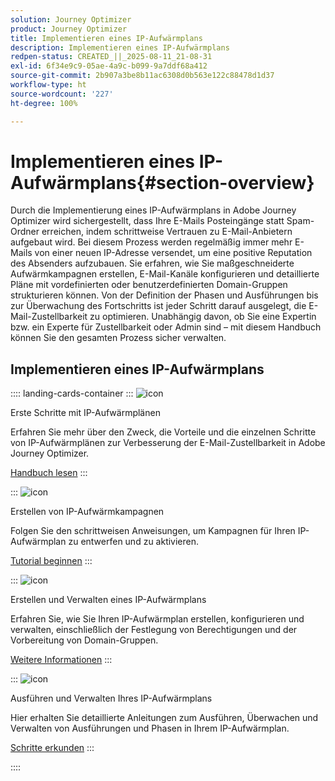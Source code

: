 ```yaml
---
solution: Journey Optimizer
product: Journey Optimizer
title: Implementieren eines IP-Aufwärmplans
description: Implementieren eines IP-Aufwärmplans
redpen-status: CREATED_||_2025-08-11_21-08-31
exl-id: 6f34e9c9-05ae-4a9c-b099-9a7ddf68a412
source-git-commit: 2b907a3be8b11ac6308d0b563e122c88478d1d37
workflow-type: ht
source-wordcount: '227'
ht-degree: 100%

---
```


# Implementieren eines IP-Aufwärmplans{#section-overview}

Durch die Implementierung eines IP-Aufwärmplans in Adobe Journey Optimizer wird sichergestellt, dass Ihre E-Mails Posteingänge statt Spam-Ordner erreichen, indem schrittweise Vertrauen zu E-Mail-Anbietern aufgebaut wird. Bei diesem Prozess werden regelmäßig immer mehr E-Mails von einer neuen IP-Adresse versendet, um eine positive Reputation des Absenders aufzubauen. Sie erfahren, wie Sie maßgeschneiderte Aufwärmkampagnen erstellen, E-Mail-Kanäle konfigurieren und detaillierte Pläne mit vordefinierten oder benutzerdefinierten Domain-Gruppen strukturieren können. Von der Definition der Phasen und Ausführungen bis zur Überwachung des Fortschritts ist jeder Schritt darauf ausgelegt, die E-Mail-Zustellbarkeit zu optimieren. Unabhängig davon, ob Sie eine Expertin bzw. ein Experte für Zustellbarkeit oder Admin sind – mit diesem Handbuch können Sie den gesamten Prozess sicher verwalten.

## Implementieren eines IP-Aufwärmplans

:::: landing-cards-container
:::
![icon](https://cdn.experienceleague.adobe.com/icons/book.svg)

Erste Schritte mit IP-Aufwärmplänen

Erfahren Sie mehr über den Zweck, die Vorteile und die einzelnen Schritte von IP-Aufwärmplänen zur Verbesserung der E-Mail-Zustellbarkeit in Adobe Journey Optimizer.

[Handbuch lesen](../using/configuration/ip-warmup-gs.md)
:::

:::
![icon](https://cdn.experienceleague.adobe.com/icons/circle-play.svg)

Erstellen von IP-Aufwärmkampagnen

Folgen Sie den schrittweisen Anweisungen, um Kampagnen für Ihren IP-Aufwärmplan zu entwerfen und zu aktivieren.

[Tutorial beginnen](../using/configuration/ip-warmup-campaign.md)
:::

:::
![icon](https://cdn.experienceleague.adobe.com/icons/gear.svg)

Erstellen und Verwalten eines IP-Aufwärmplans

Erfahren Sie, wie Sie Ihren IP-Aufwärmplan erstellen, konfigurieren und verwalten, einschließlich der Festlegung von Berechtigungen und der Vorbereitung von Domain-Gruppen.

[Weitere Informationen](../using/configuration/ip-warmup-plan.md)
:::

:::
![icon](https://cdn.experienceleague.adobe.com/icons/list-check.svg)

Ausführen und Verwalten Ihres IP-Aufwärmplans

Hier erhalten Sie detaillierte Anleitungen zum Ausführen, Überwachen und Verwalten von Ausführungen und Phasen in Ihrem IP-Aufwärmplan.

[Schritte erkunden](../using/configuration/ip-warmup-execution.md)
:::

::::
